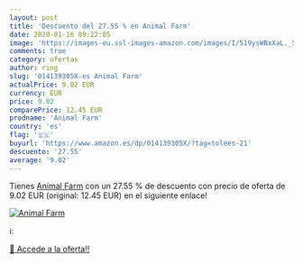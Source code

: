 ```yaml
---
layout: post
title: 'Descuento del 27.55 % en Animal Farm'
date: 2020-01-16 09:22:05
image: 'https://images-eu.ssl-images-amazon.com/images/I/519ysWBxXaL._SL200_.jpg'
comments: true
category: ofertas
author: ring
slug: '014139305X-es Animal Farm'
actualPrice: 9.02 EUR
currency: EUR
price: 9.02
comparePrice: 12.45 EUR
prodname: 'Animal Farm'
country: 'es'
flag: '🇪🇸'
buyurl: 'https://www.amazon.es/dp/014139305X/?tag=tolees-21'
descuento: '27.55'
average: '9.02'
---
```


Tienes [Animal Farm](https://www.amazon.es/dp/014139305X/?tag=tolees-21) con un 27.55 % de descuento con precio de oferta de 9.02 EUR (original: 12.45 EUR) en el siguiente enlace!

[![Animal Farm](https://images-eu.ssl-images-amazon.com/images/I/519ysWBxXaL._SL200_.jpg)](https://www.amazon.es/dp/014139305X/?tag=tolees-21)

ℹ️:


[🛒 Accede a la oferta!!](https://www.amazon.es/dp/014139305X/?tag=tolees-21)
